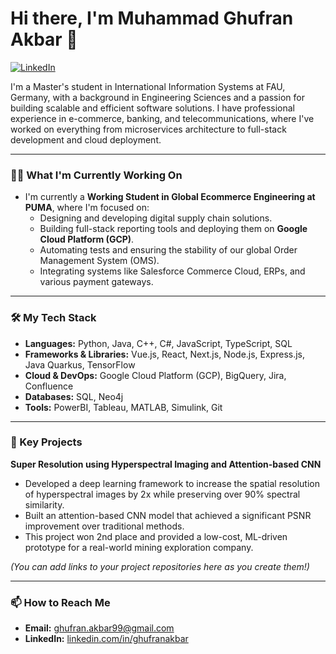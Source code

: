 # Hi there, I'm Muhammad Ghufran Akbar 👋

[![LinkedIn](https://img.shields.io/badge/linkedin-%230077B5.svg?style=for-the-badge&logo=linkedin&logoColor=white)](https://www.linkedin.com/in/ghufranakbar/)

I'm a Master's student in International Information Systems at FAU, Germany, with a background in Engineering Sciences and a passion for building scalable and efficient software solutions. I have professional experience in e-commerce, banking, and telecommunications, where I've worked on everything from microservices architecture to full-stack development and cloud deployment.

---

### 👨‍💻 What I'm Currently Working On

- I'm currently a **Working Student in Global Ecommerce Engineering at PUMA**, where I'm focused on:
  - Designing and developing digital supply chain solutions.
  - Building full-stack reporting tools and deploying them on **Google Cloud Platform (GCP)**.
  - Automating tests and ensuring the stability of our global Order Management System (OMS).
  - Integrating systems like Salesforce Commerce Cloud, ERPs, and various payment gateways.

---

### 🛠️ My Tech Stack

- **Languages:** Python, Java, C++, C#, JavaScript, TypeScript, SQL
- **Frameworks & Libraries:** Vue.js, React, Next.js, Node.js, Express.js, Java Quarkus, TensorFlow
- **Cloud & DevOps:** Google Cloud Platform (GCP), BigQuery, Jira, Confluence
- **Databases:** SQL, Neo4j
- **Tools:** PowerBI, Tableau, MATLAB, Simulink, Git

---

### 🚀 Key Projects

**Super Resolution using Hyperspectral Imaging and Attention-based CNN**
- Developed a deep learning framework to increase the spatial resolution of hyperspectral images by 2x while preserving over 90% spectral similarity.
- Built an attention-based CNN model that achieved a significant PSNR improvement over traditional methods.
- This project won 2nd place and provided a low-cost, ML-driven prototype for a real-world mining exploration company.

*(You can add links to your project repositories here as you create them!)*

---

### 📫 How to Reach Me

- **Email:** [ghufran.akbar99@gmail.com](mailto:ghufran.akbar99@gmail.com)
- **LinkedIn:** [linkedin.com/in/ghufranakbar](https://www.linkedin.com/in/ghufranakbar)






